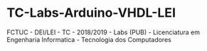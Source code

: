 # TC-Labs-Arduino-VHDL-LEI
FCTUC - DEI/LEI - TC - 2018/2019 - Labs (PUB) - Licenciatura em Engenharia Informatica - Tecnologia dos Computadores
